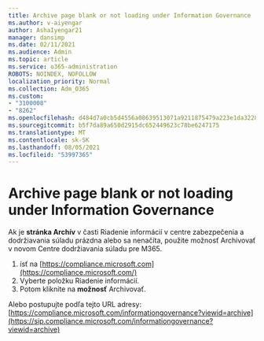 ```yaml
---
title: Archive page blank or not loading under Information Governance
ms.author: v-aiyengar
author: AshaIyengar21
manager: dansimp
ms.date: 02/11/2021
ms.audience: Admin
ms.topic: article
ms.service: o365-administration
ROBOTS: NOINDEX, NOFOLLOW
localization_priority: Normal
ms.collection: Adm_O365
ms.custom:
- "3100008"
- "8262"
ms.openlocfilehash: d484d7a0cb5d4556a08639513071a9211875479a223e1da3228c7074fadcf4c8
ms.sourcegitcommit: b5f7da89a650d2915dc652449623c78be6247175
ms.translationtype: MT
ms.contentlocale: sk-SK
ms.lasthandoff: 08/05/2021
ms.locfileid: "53997365"
---
```

# <a name="archive-page-blank-or-not-loading-under-information-governance"></a>Archive page blank or not loading under Information Governance

Ak je **stránka Archív** v časti Riadenie informácií v centre zabezpečenia  a dodržiavania súladu prázdna alebo sa nenačíta, použite možnosť Archivovať v novom Centre dodržiavania súladu pre M365.

1. ísť na [https://compliance.microsoft.com](https://compliance.microsoft.com/)
1. Vyberte položku Riadenie informácií.
1. Potom kliknite na **možnosť** Archivovať.

Alebo postupujte podľa tejto URL adresy: [https://compliance.microsoft.com/informationgovernance?viewid=archive](https://sip.compliance.microsoft.com/informationgovernance?viewid=archive)